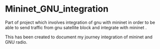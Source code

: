 # Mininet_GNU_integration
Part of project which involves integration of gnu with mininet in order to be able to send traffic from gnu satellite block and integrate with mininet .


This has been created to document my journey integration of mininet and GNU radio.
